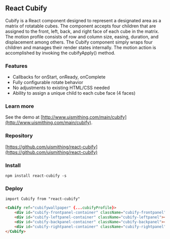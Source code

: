 ## React Cubify

Cubify is a React component designed to represent a designated area as a matrix of rotatable cubes. The component accepts four children that are assigned to the front, left, back, and right face of each cube in the matrix. The motion profile consists of row and column size, easing, duration, and displacement among others. The Cubify component simply wraps four children and manages their render states internally. The motion action is accomplished by invoking the cubifyApply() method.

### Features
  * Callbacks for onStart, onReady, onComplete
  * Fully configurable rotate behavior
  * No adjustments to existing HTML/CSS needed
  * Ability to assign a unique child to each cube face (4 faces)

### Learn more
See the demo at [http://www.uismithing.com/main/cubify](http://www.uismithing.com/main/cubify).

### Repository
[https://github.com/uismithing/react-cubify](https://github.com/uismithing/react-cubify)

### Install
`npm install react-cubify -s`

### Deploy
`import Cubify from "react-cubify"`
```html
<Cubify ref="cubifywallpaper" {...cubifyProfile}>
	<div id="cubify-frontpanel-container" className="cubify-frontpanel"></div>
	<div id="cubify-leftpanel-container" className="cubify-leftpanel"></div>
	<div id="cubify-backpanel-container" className="cubify-backpanel"></div>
	<div id="cubify-rightpanel-container" className="cubify-rightpanel"></div>
</Cubify>
```